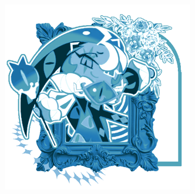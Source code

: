 <p align="center">
    <img width="600" src=https://github.com/shadow-sugar/shadow-sugar/blob/87a785d19ec25b3c18b9530466ab59118388cb69/9e0193.gif>

